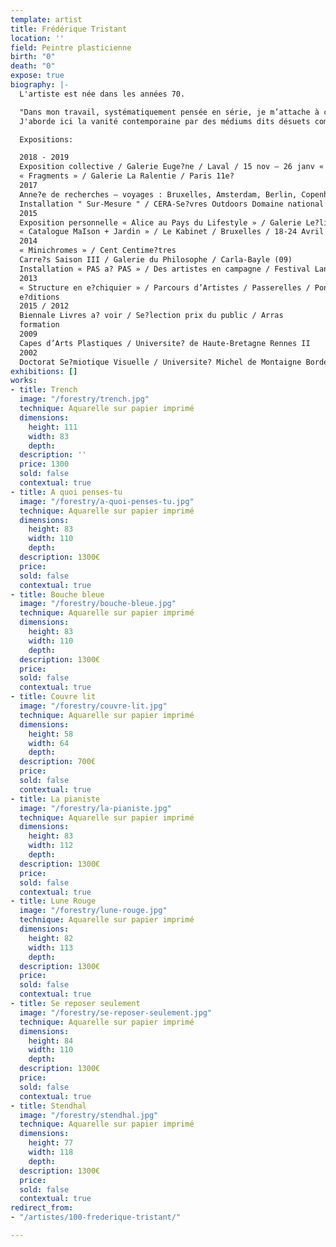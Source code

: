 ```yaml
---
template: artist
title: Frédérique Tristant
location: ''
field: Peintre plasticienne
birth: "0"
death: "0"
expose: true
biography: |-
  L'artiste est née dans les années 70.

  "Dans mon travail, systématiquement pensée en série, je m’attache à créer une tension visuelle entre matérialité et immatérialité des espaces. Sous la forme d’aquarelles, et après toute une procédure plastique de photographies, d’impressions et de recouvrements, je désubstantialise les choses.
  J'aborde ici la vanité contemporaine par des médiums dits désuets comme l'aquarelle, le fil de couture, le tissu imprimé, le papier peint, la moquette. J'efface les tensions des personnages par cette peinture à l'eau qui les floutent et je les révèle par des points de couture ou par des tissus à motifs très identifiables, sorte de petites aspérités de couleurs à la surface." Frédérique Tristant.

  Expositions:

  2018 - 2019
  Exposition collective / Galerie Euge?ne / Laval / 15 nov – 26 janv « Inte?rieurs » / Galerie Euge?ne / Laval / 13 sept – 27 oct
  « Fragments » / Galerie La Ralentie / Paris 11e?
  2017
  Anne?e de recherches – voyages : Bruxelles, Amsterdam, Berlin, Copenhague... 2016
  Installation " Sur-Mesure " / CERA-Se?vres Outdoors Domaine national de Saint- Cloud / 15 avril-15 juillet
  2015
  Exposition personnelle « Alice au Pays du Lifestyle » / Galerie Le?lia Mordoch Paris 6 e? / 11-20 Septembre
  « Catalogue MaIson + Jardin » / Le Kabinet / Bruxelles / 18-24 Avril
  2014
  « Minichromes » / Cent Centime?tres
  Carre?s Saison III / Galerie du Philosophe / Carla-Bayle (09)
  Installation « PAS a? PAS » / Des artistes en campagne / Festival Land Art & Art Contemporain (77)
  2013
  « Structure en e?chiquier » / Parcours d’Artistes / Passerelles / Pontault- Combault (77)
  e?ditions
  2015 / 2012
  Biennale Livres a? voir / Se?lection prix du public / Arras
  formation
  2009
  Capes d’Arts Plastiques / Universite? de Haute-Bretagne Rennes II
  2002
  Doctorat Se?miotique Visuelle / Universite? Michel de Montaigne Bordeaux III
exhibitions: []
works:
- title: Trench
  image: "/forestry/trench.jpg"
  technique: Aquarelle sur papier imprimé
  dimensions:
    height: 111
    width: 83
    depth: 
  description: ''
  price: 1300
  sold: false
  contextual: true
- title: A quoi penses-tu
  image: "/forestry/a-quoi-penses-tu.jpg"
  technique: Aquarelle sur papier imprimé
  dimensions:
    height: 83
    width: 110
    depth: 
  description: 1300€
  price: 
  sold: false
  contextual: true
- title: Bouche bleue
  image: "/forestry/bouche-bleue.jpg"
  technique: Aquarelle sur papier imprimé
  dimensions:
    height: 83
    width: 110
    depth: 
  description: 1300€
  price: 
  sold: false
  contextual: true
- title: Couvre lit
  image: "/forestry/couvre-lit.jpg"
  technique: Aquarelle sur papier imprimé
  dimensions:
    height: 58
    width: 64
    depth: 
  description: 700€
  price: 
  sold: false
  contextual: true
- title: La pianiste
  image: "/forestry/la-pianiste.jpg"
  technique: Aquarelle sur papier imprimé
  dimensions:
    height: 83
    width: 112
    depth: 
  description: 1300€
  price: 
  sold: false
  contextual: true
- title: Lune Rouge
  image: "/forestry/lune-rouge.jpg"
  technique: Aquarelle sur papier imprimé
  dimensions:
    height: 82
    width: 113
    depth: 
  description: 1300€
  price: 
  sold: false
  contextual: true
- title: Se reposer seulement
  image: "/forestry/se-reposer-seulement.jpg"
  technique: Aquarelle sur papier imprimé
  dimensions:
    height: 84
    width: 110
    depth: 
  description: 1300€
  price: 
  sold: false
  contextual: true
- title: Stendhal
  image: "/forestry/stendhal.jpg"
  technique: Aquarelle sur papier imprimé
  dimensions:
    height: 77
    width: 118
    depth: 
  description: 1300€
  price: 
  sold: false
  contextual: true
redirect_from:
- "/artistes/100-frederique-tristant/"

---
```

